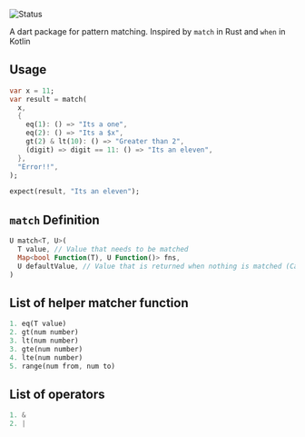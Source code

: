 <!--
This README describes the package. If you publish this package to pub.dev,
this README's contents appear on the landing page for your package.

For information about how to write a good package README, see the guide for
[writing package pages](https://dart.dev/guides/libraries/writing-package-pages).

For general information about developing packages, see the Dart guide for
[creating packages](https://dart.dev/guides/libraries/create-library-packages)
and the Flutter guide for
[developing packages and plugins](https://flutter.dev/developing-packages).
-->

![Status](https://github.com/sabinbajracharya/match_case/actions/workflows/dart.yml/badge.svg?branch=main)

A dart package for pattern matching. Inspired by `match` in Rust and `when` in Kotlin

## Usage

```dart
var x = 11;
var result = match(
  x,
  {
    eq(1): () => "Its a one",
    eq(2): () => "Its a $x",
    gt(2) & lt(10): () => "Greater than 2",
    (digit) => digit == 11: () => "Its an eleven",
  },
  "Error!!",
);

expect(result, "Its an eleven");
```

## `match` Definition

```dart
U match<T, U>(
  T value, // Value that needs to be matched
  Map<bool Function(T), U Function()> fns,
  U defaultValue, // Value that is returned when nothing is matched (Can be null as well)
)
```

## List of helper matcher function

```dart
1. eq(T value)
2. gt(num number)
3. lt(num number)
3. gte(num number)
4. lte(num number)
5. range(num from, num to)
```

## List of operators

```dart
1. &
2. |
```
